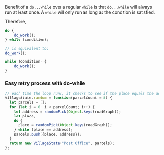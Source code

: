 
Benefit of a `do...while` over a regular `while` is that `do...while` will always run at least once. A `while` will only run as long as the condition is satisfied. 

Therefore,
```js
do {
    do_work();  
} while (condition);

// is equivalent to:
do_work();

while (condition) {
    do_work();
}
```

### Easy retry process with do-while
```js
// each time the loop runs, it checks to see if the place equals the address. If did, then there is an automatic retry done, accomplished with the do-while
VillageState.random = function(parcelCount = 5) {
  let parcels = [];
  for (let i = 0; i < parcelCount; i++) {
    let address = randomPick(Object.keys(roadGraph));
    let place;
    do {
      place = randomPick(Object.keys(roadGraph));
    } while (place == address);
    parcels.push({place, address});
  }
  return new VillageState("Post Office", parcels);
};
```
